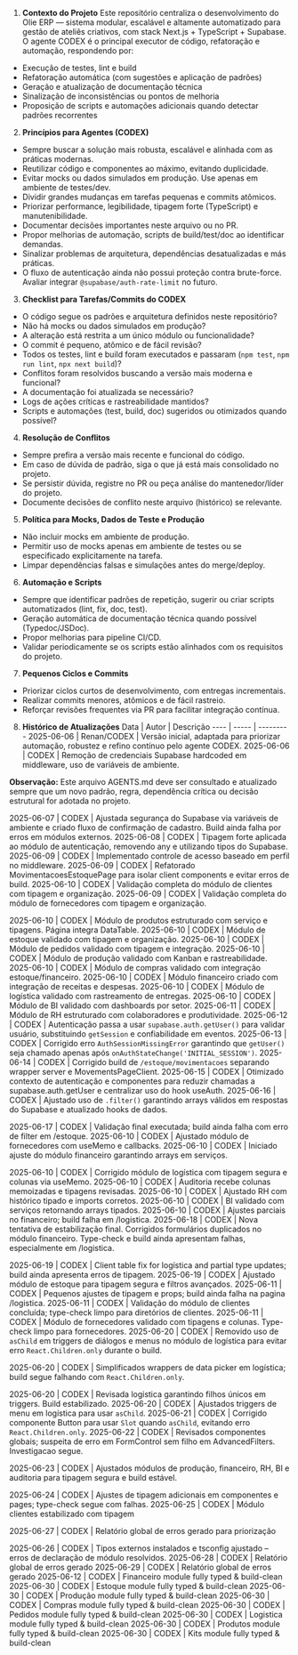 

1. **Contexto do Projeto**
Este repositório centraliza o desenvolvimento do Olie ERP — sistema modular, escalável e altamente automatizado para gestão de ateliês criativos, com stack Next.js + TypeScript + Supabase.
O agente CODEX é o principal executor de código, refatoração e automação, respondendo por:
- Execução de testes, lint e build
- Refatoração automática (com sugestões e aplicação de padrões)
- Geração e atualização de documentação técnica
- Sinalização de inconsistências ou pontos de melhoria
- Proposição de scripts e automações adicionais quando detectar padrões recorrentes

2. **Princípios para Agentes (CODEX)**
- Sempre buscar a solução mais robusta, escalável e alinhada com as práticas modernas.
- Reutilizar código e componentes ao máximo, evitando duplicidade.
- Evitar mocks ou dados simulados em produção. Use apenas em ambiente de testes/dev.
- Dividir grandes mudanças em tarefas pequenas e commits atômicos.
- Priorizar performance, legibilidade, tipagem forte (TypeScript) e manutenibilidade.
- Documentar decisões importantes neste arquivo ou no PR.
- Propor melhorias de automação, scripts de build/test/doc ao identificar demandas.
- Sinalizar problemas de arquitetura, dependências desatualizadas e más práticas.
- O fluxo de autenticação ainda não possui proteção contra brute-force. Avaliar integrar `@supabase/auth-rate-limit` no futuro.

3. **Checklist para Tarefas/Commits do CODEX**
- O código segue os padrões e arquitetura definidos neste repositório?
- Não há mocks ou dados simulados em produção?
- A alteração está restrita a um único módulo ou funcionalidade?
- O commit é pequeno, atômico e de fácil revisão?
- Todos os testes, lint e build foram executados e passaram (`npm test`, `npm run lint`, `npx next build`)?
- Conflitos foram resolvidos buscando a versão mais moderna e funcional?
- A documentação foi atualizada se necessário?
- Logs de ações críticas e rastreabilidade mantidos?
- Scripts e automações (test, build, doc) sugeridos ou otimizados quando possível?

4. **Resolução de Conflitos**
- Sempre prefira a versão mais recente e funcional do código.
- Em caso de dúvida de padrão, siga o que já está mais consolidado no projeto.
- Se persistir dúvida, registre no PR ou peça análise do mantenedor/líder do projeto.
- Documente decisões de conflito neste arquivo (histórico) se relevante.

5. **Política para Mocks, Dados de Teste e Produção**
- Não incluir mocks em ambiente de produção.
- Permitir uso de mocks apenas em ambiente de testes ou se especificado explicitamente na tarefa.
- Limpar dependências falsas e simulações antes do merge/deploy.

6. **Automação e Scripts**
- Sempre que identificar padrões de repetição, sugerir ou criar scripts automatizados (lint, fix, doc, test).
- Geração automática de documentação técnica quando possível (Typedoc/JSDoc).
- Propor melhorias para pipeline CI/CD.
- Validar periodicamente se os scripts estão alinhados com os requisitos do projeto.

7. **Pequenos Ciclos e Commits**
- Priorizar ciclos curtos de desenvolvimento, com entregas incrementais.
- Realizar commits menores, atômicos e de fácil rastreio.
- Reforçar revisões frequentes via PR para facilitar integração contínua.

8. **Histórico de Atualizações**
Data | Autor | Descrição
---- | ----- | ---------
2025-06-06 | Renan/CODEX | Versão inicial, adaptada para priorizar automação, robustez e refino contínuo pelo agente CODEX.
2025-06-06 | CODEX | Remoção de credenciais Supabase hardcoded em middleware, uso de variáveis de ambiente.

**Observação:** Este arquivo AGENTS.md deve ser consultado e atualizado sempre que um novo padrão, regra, dependência crítica ou decisão estrutural for adotada no projeto.


2025-06-07 | CODEX | Ajustada segurança do Supabase via variáveis de ambiente e criado fluxo de confirmação de cadastro. Build ainda falha por erros em módulos externos.
2025-06-08 | CODEX | Tipagem forte aplicada ao módulo de autenticação, removendo any e utilizando tipos do Supabase.
2025-06-09 | CODEX | Implementado controle de acesso baseado em perfil no middleware.
2025-06-09 | CODEX | Refatorado MovimentacoesEstoquePage para isolar client components e evitar erros de build.
2025-06-10 | CODEX | Validação completa do módulo de clientes com tipagem e organização.
2025-06-09 | CODEX | Validação completa do módulo de fornecedores com tipagem e organização.

2025-06-10 | CODEX | Módulo de produtos estruturado com serviço e tipagens. Página integra DataTable.
2025-06-10 | CODEX | Módulo de estoque validado com tipagem e organização.
2025-06-10 | CODEX | Módulo de pedidos validado com tipagem e integração.
2025-06-10 | CODEX | Módulo de produção validado com Kanban e rastreabilidade.
2025-06-10 | CODEX | Módulo de compras validado com integração estoque/financeiro.
2025-06-10 | CODEX | Módulo financeiro criado com integração de receitas e despesas.
2025-06-10 | CODEX | Módulo de logística validado com rastreamento de entregas.
2025-06-10 | CODEX | Módulo de BI validado com dashboards por setor.
2025-06-11 | CODEX | Módulo de RH estruturado com colaboradores e produtividade.
2025-06-12 | CODEX | Autenticação passa a usar `supabase.auth.getUser()` para validar usuário, substituindo `getSession` e confiabilidade em eventos.
2025-06-13 | CODEX | Corrigido erro `AuthSessionMissingError` garantindo que `getUser()` seja chamado apenas após `onAuthStateChange('INITIAL_SESSION')`.
2025-06-14 | CODEX | Corrigido build de `/estoque/movimentacoes` separando wrapper server e MovementsPageClient.
2025-06-15 | CODEX | Otimizado contexto de autenticação e componentes para reduzir chamadas a supabase.auth.getUser e centralizar uso do hook useAuth.
2025-06-16 | CODEX | Ajustado uso de `.filter()` garantindo arrays válidos em respostas do Supabase e atualizado hooks de dados.

2025-06-17 | CODEX | Validação final executada; build ainda falha com erro de filter em /estoque.
2025-06-10 | CODEX | Ajustado módulo de fornecedores com useMemo e callbacks.
2025-06-10 | CODEX | Iniciado ajuste do módulo financeiro garantindo arrays em serviços.

2025-06-10 | CODEX | Corrigido módulo de logística com tipagem segura e colunas via useMemo.
2025-06-10 | CODEX | Auditoria recebe colunas memoizadas e tipagens revisadas.
2025-06-10 | CODEX | Ajustado RH com histórico tipado e imports corretos.
2025-06-10 | CODEX | BI validado com serviços retornando arrays tipados.
2025-06-10 | CODEX | Ajustes parciais no financeiro; build falha em /logistica.
2025-06-18 | CODEX | Nova tentativa de estabilização final. Corrigidos formulários duplicados no módulo financeiro. Type-check e build ainda apresentam falhas, especialmente em /logistica.

2025-06-19 | CODEX | Client table fix for logística and partial type updates; build ainda apresenta erros de tipagem.
2025-06-19 | CODEX | Ajustado módulo de estoque para tipagem segura e filtros avançados.
2025-06-11 | CODEX | Pequenos ajustes de tipagem e props; build ainda falha na pagina /logistica.
2025-06-11 | CODEX | Validação do módulo de clientes concluída; type-check limpo para diretórios de clientes.
2025-06-11 | CODEX | Módulo de fornecedores validado com tipagens e colunas. Type-check limpo para fornecedores.
2025-06-20 | CODEX | Removido uso de `asChild` em triggers de diálogos e menus no módulo de logística para evitar erro `React.Children.only` durante o build.

2025-06-20 | CODEX | Simplificados wrappers de data picker em logística; build segue falhando com `React.Children.only`.


2025-06-20 | CODEX | Revisada logistica garantindo filhos únicos em triggers. Build estabilizado.
2025-06-20 | CODEX | Ajustados triggers de menu em logística para usar `asChild`.
2025-06-21 | CODEX | Corrigido componente Button para usar `Slot` quando `asChild`, evitando erro `React.Children.only`.
2025-06-22 | CODEX | Revisados componentes globais; suspeita de erro em FormControl sem filho em AdvancedFilters. Investigacao segue.

2025-06-23 | CODEX | Ajustados módulos de produção, financeiro, RH, BI e auditoria para tipagem segura e build estável.

2025-06-24 | CODEX | Ajustes de tipagem adicionais em componentes e pages; type-check segue com falhas.
2025-06-25 | CODEX | Módulo clientes estabilizado com tipagem

2025-06-27 | CODEX | Relatório global de erros gerado para priorização

2025-06-26 | CODEX | Tipos externos instalados e tsconfig ajustado – erros de declaração de módulo resolvidos.
2025-06-28 | CODEX | Relatório global de erros gerado
2025-06-29 | CODEX | Relatório global de erros gerado
2025-06-12 | CODEX | Financeiro module fully typed & build-clean
2025-06-30 | CODEX | Estoque module fully typed & build-clean
2025-06-30 | CODEX | Produção module fully typed & build-clean
2025-06-30 | CODEX | Compras module fully typed & build-clean
2025-06-30 | CODEX | Pedidos module fully typed & build-clean
2025-06-30 | CODEX | Logistica module fully typed & build-clean
2025-06-30 | CODEX | Produtos module fully typed & build-clean
2025-06-30 | CODEX | Kits module fully typed & build-clean
